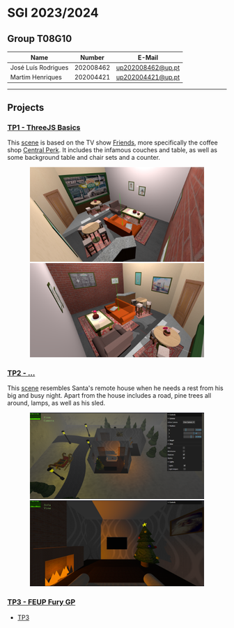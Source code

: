 # SGI 2023/2024

## Group T08G10

| Name                | Number    | E-Mail            |
| ------------------- | --------- | ----------------- |
| José Luís Rodrigues | 202008462 | up202008462@up.pt |
| Martim Henriques    | 202004421 | up202004421@up.pt |

----

## Projects

### [TP1 - ThreeJS Basics](tp1)

This [scene](tp1/index.html) is based on the TV show [Friends](https://pt.wikipedia.org/wiki/Friends), more specifically the coffee shop [Central Perk](https://friends.fandom.com/wiki/Central_Perk).
It includes the infamous couches and table, as well as some background table and chair sets and a counter.

<p align="center">
  <img src='tp1/screenshot/main1.png' width=400px>
  <img src='tp1/screenshot/main2.png' width=400px>
</p>

### [TP2 - ...](tp2)
This [scene](tp2/index.html) resembles Santa's remote house when he needs a rest from his big and busy night. Apart from the house includes a road, pine trees all around, lamps, as well as his sled.

<p align="center">
  <img src='tp2/screenshots/freeCam.png' width=400px>
  <img src='tp2/screenshots/sofaView.png' width=400px>
</p>

### [TP3 - FEUP Fury GP](tp3)
- [TP3](tp3/index.html)

